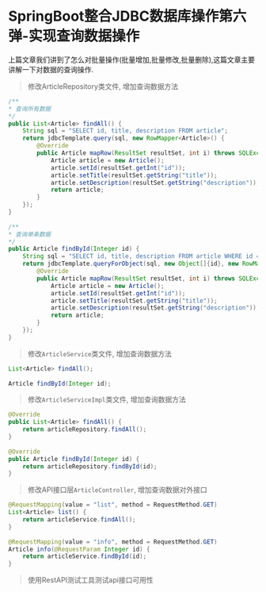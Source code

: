 # SpringBoot整合JDBC数据库操作第六弹-实现查询数据操作

上篇文章我们讲到了怎么对批量操作(批量增加,批量修改,批量删除),这篇文章主要讲解一下对数据的查询操作.

> 修改ArticleRepository类文件, 增加查询数据方法

```java
/**
* 查询所有数据
*/
public List<Article> findAll() {
    String sql = "SELECT id, title, description FROM article";
    return jdbcTemplate.query(sql, new RowMapper<Article>() {
        @Override
        public Article mapRow(ResultSet resultSet, int i) throws SQLException {
            Article article = new Article();
            article.setId(resultSet.getInt("id"));
            article.setTitle(resultSet.getString("title"));
            article.setDescription(resultSet.getString("description"));
            return article;
        }
    });
}
    
/**
* 查询单条数据
*/
public Article findById(Integer id) {
    String sql = "SELECT id, title, description FROM article WHERE id = ?";
    return jdbcTemplate.queryForObject(sql, new Object[]{id}, new RowMapper<Article>() {
        @Override
        public Article mapRow(ResultSet resultSet, int i) throws SQLException {
            Article article = new Article();
            article.setId(resultSet.getInt("id"));
            article.setTitle(resultSet.getString("title"));
            article.setDescription(resultSet.getString("description"));
            return article;
        }
    });
}
```

> 修改`ArticleService`类文件, 增加查询数据方法

```java
List<Article> findAll();
    
Article findById(Integer id);
```

> 修改`ArticleServiceImpl`类文件, 增加查询数据方法

```java
@Override
public List<Article> findAll() {
    return articleRepository.findAll();
}
    
@Override
public Article findById(Integer id) {
    return articleRepository.findById(id);
}
```

> 修改API接口层`ArticleController`, 增加查询数据对外接口

```java
@RequestMapping(value = "list", method = RequestMethod.GET)
List<Article> list() {
    return articleService.findAll();
}
    
@RequestMapping(value = "info", method = RequestMethod.GET)
Article info(@RequestParam Integer id) {
    return articleService.findById(id);
}
```

> 使用RestAPI测试工具测试api接口可用性